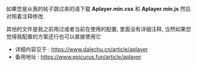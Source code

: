 如果您是从我的帖子跳过来的请下载 **Aplayer.min.css** 和 **Aplayer.min.js** 然后对照着注释修改. 

其他的文件是我之前用过或者当前在使用的配置, 里面没有详细注释, 当然如果您觉得我配置的方案还行也可以直接使用它

- 详细内容见于 : https://www.dalechu.cn/article/aplayer
- 备用地址 : https://www.epicurus.fun/article/aplayer

